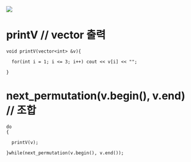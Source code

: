 
<img src="https://capsule-render.vercel.app/api?type=waving&transparent&color=E5E5CB&height=100&section=header&text=Algorithm_Study&fontSize=90&fontColor=65647C" />



# printV // vector 출력

    void printV(vector<int> &v){

      for(int i = 1; i <= 3; i++) cout << v[i] << "";

    }


# next_permutation(v.begin(), v.end) // 조합

    do
    {
    
      printV(v);
      
    }while(next_permutation(v.begin(), v.end());

